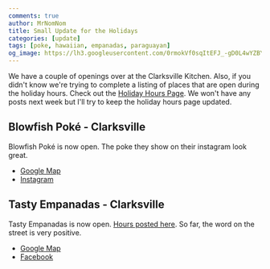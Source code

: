 ```yaml
---
comments: true
author: MrNomNom
title: Small Update for the Holidays
categories: [update]
tags: [poke, hawaiian, empanadas, paraguayan]
og_image: https://lh3.googleusercontent.com/0rmokVf0sqItEFJ_-gD0L4wYZBYioPO8jzC_zco0jB5L0iSAPkmQZxLNSZkxahEOjH3cqZWgfv0XRt61uSEnUI7mILnwF6vw88pRkRiTPbZxHlO7jJCbnVzJbqF3LN0WIel2KuMGKQ=w400
---
```


We have a couple of openings over at the Clarksville Kitchen. Also, if you didn't know we're trying to complete a listing of places that are open during the holiday hours. Check out the [Holiday Hours Page](/holidays2019.html). We won't have any posts next week but I'll try to keep the holiday hours page updated.

<!--more-->

## Blowfish Poké - Clarksville
Blowfish Poké is now open. The poke they show on their instagram look great.

* [Google Map](https://goo.gl/maps/S1bkiWpjfi8Ux32u8)
* [Instagram](https://www.instagram.com/blowfishpoke/)

## Tasty Empanadas - Clarksville
Tasty Empanadas is now open. [Hours posted here](https://www.instagram.com/p/B58L5O8h_Vx/). So far, the word on the street is very positive.

* [Google Map](https://goo.gl/maps/qe1PWQYSsbz6qgt19)
* [Facebook](https://www.facebook.com/tastyempanadasLLC/)

